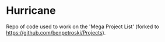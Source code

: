 Hurricane
=========

Repo of code used to work on the 'Mega Project List' (forked to https://github.com/benpetroski/Projects).
